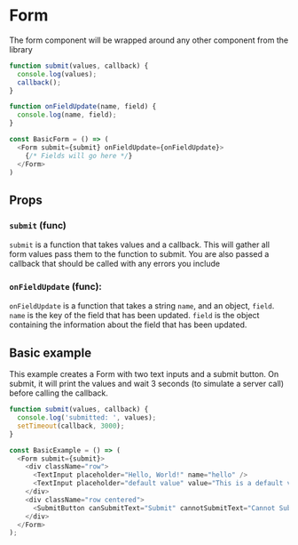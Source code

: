 # Form

The form component will be wrapped around any other component from the library

```javascript
function submit(values, callback) {
  console.log(values);
  callback();
}

function onFieldUpdate(name, field) {
  console.log(name, field);
}

const BasicForm = () => (
  <Form submit={submit} onFieldUpdate={onFieldUpdate}>
    {/* Fields will go here */}
  </Form>
)
```

## Props
### `submit` (func)
`submit` is a function that takes values and a callback.
This will gather all form values pass them to the function to submit.
You are also passed a callback that should be called with any errors you include

### `onFieldUpdate` (func):
`onFieldUpdate` is a function that takes a string `name`, and an object, `field`.
`name` is the key of the field that has been updated.
`field` is the object containing the information about the field that has been updated.


## Basic example
This example creates a Form with two text inputs and a submit button.
On submit, it will print the values and wait 3 seconds (to simulate a server call) before calling the callback.

```javascript
function submit(values, callback) {
  console.log('submitted: ', values);
  setTimeout(callback, 3000);
}

const BasicExample = () => (
  <Form submit={submit}>
    <div className="row">
      <TextInput placeholder="Hello, World!" name="hello" />
      <TextInput placeholder="default value" value="This is a default value" name="hello2" />
    </div>
    <div className="row centered">
      <SubmitButton canSubmitText="Submit" cannotSubmitText="Cannot Submit" isSubmittingText="Submitting" />
    </div>
  </Form>
);
```
